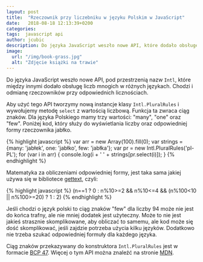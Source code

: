 ```yaml
---
layout: post
title:  "Rzeczownik przy liczebniku w języku Polskim w JavaScript"
date:   2018-08-18 12:13:39+0200
categories:
tags:  javascript api
author: jcubic
description: Do języka JavaScript weszło nowe API, które dodało obsługę rzeczowników przy odpowiednich licznościach.
image:
  url: "/img/book-grass.jpg"
  alt: "Zdjęcie książki na trawie"
---
```


Do języka JavaScript weszło nowe API, pod przestrzenią nazw `Intl`, które między innymi
dodało obsługę liczb mnogich w różnych językach.  Chodzi i odmianę rzeczowników przy
odpowiednich licznościach.

<!-- more -->

Aby użyć tego API tworzymy nową instancje klasy `Intl.PluralRules` i wywołujemy metodę
`select` z wartością liczbową. Funkcja ta zwraca ciąg znaków. Dla języka Polskiego mamy
trzy wartości: "many", "one" oraz "few". Poniżej kod, który służy do wyświetlania liczby
oraz odpowiedniej formy rzeczownika jabłko.

{% highlight javascript %}
var arr = new Array(100).fill(0);
var strings = {many: 'jabłek', one: 'jabłko', few: 'jabłka'};
var pr = new Intl.PluralRules('pl-PL');
for (var i in arr) {
    console.log(i + ' ' + strings[pr.select(i)]);
}
{% endhighlight %}

Matematyka za obliczeniami odpowiedniej formy, jest taka sama jakiej używa się w bibliotece
[gettext](https://www.gnu.org/software/gettext/), czyli:

{% highlight javascript %}
(n==1 ? 0 : n%10>=2 && n%10<=4 && (n%100<10 || n%100>=20) ? 1 : 2)
{% endhighlight %}

Jeśli chodzi o język polski to ciąg znaków "few" dla liczby 94 może nie jest do końca
trafny, ale nie mniej dodatek jest użyteczny.  Może to nie jest jakieś strasznie
skomplikowane, aby obliczać to samemu, ale kod może się dość skomplikować, jeśli zajdzie
potrzeba użycia kilku języków. Dodatkowo nie trzeba szukać odpowiedniej formuły dla
każdego języka.

Ciąg znaków przekazywany do konstruktora `Intl.PluralRules` jest w formacie
[BCP 47](https://en.wikipedia.org/wiki/IETF_language_tag). Więcej o tym API można znaleźć
na stronie
[MDN](https://developer.mozilla.org/en-US/docs/Web/JavaScript/Reference/Global_Objects/PluralRules).
